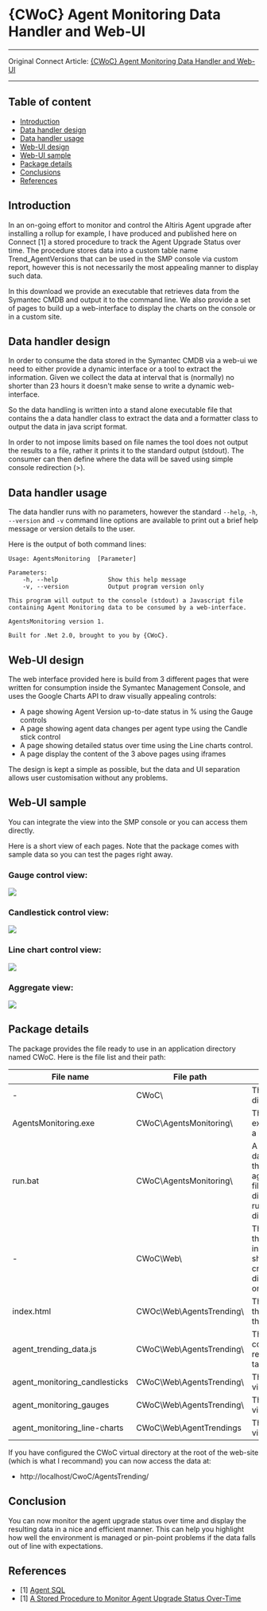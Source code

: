 # {CWoC} Agent Monitoring Data Handler and Web-UI

---

Original Connect Article: [{CWoC} Agent Monitoring Data Handler and Web-UI](https://www.symantec.com/connect/downloads/cwoc-agent-monitoring-data-handler-and-web-ui)

---

## Table of content

- [Introduction](#Introduction)
- [Data handler design](#Data-handler-design)
- [Data handler usage](#Data-handler-usage)
- [Web-UI design](#Web-UI-design)
- [Web-UI sample](#Web-UI-sample)
- [Package details](#Package-details)
- [Conclusions](#Conclusions)
- [References](#References)

## Introduction
In an on-going effort to monitor and control the Altiris Agent upgrade after installing a rollup for example, I have produced and published here on Connect [1] a stored procedure to track the Agent Upgrade Status over time. The procedure stores data into a custom table name Trend_AgentVersions that can be used in the SMP console via custom report, however this is not necessarily the most appealing manner to display such data.

In this download we provide an executable that retrieves data from the Symantec CMDB and output it to the command line. We also provide a set of pages to build up a web-interface to display the charts on the console or in a custom site.

## Data handler design
In order to consume the data stored in the Symantec CMDB via a web-ui we need to either provide a dynamic interface or a tool to extract the information. Given we collect the data at interval that is (normally) no shorter than 23 hours it doesn't make sense to write a dynamic web-interface.

So the data handling is written into a stand alone executable file that contains the a data handler class to extract the data and a formatter class to output the data in java script format.

In order to not impose limits based on file names the tool does not output the results to a file, rather it prints it to the standard output (stdout). The consumer can then define where the data will be saved using simple console redirection (>).

## Data handler usage
The data handler runs with no parameters, however the standard `--help`, `-h`, `--version` and `-v` command line options are available to print out a brief help message or version details to the user.

Here is the output of both command lines:

```
Usage: AgentsMonitoring  [Parameter]

Parameters:
    -h, --help              Show this help message
    -v, --version           Output program version only

This program will output to the console (stdout) a Javascript file containing Agent Monitoring data to be consumed by a web-interface.
```

```
AgentsMonitoring version 1.

Built for .Net 2.0, brought to you by {CWoC}.
```

## Web-UI design
The web interface provided here is build from 3 different pages that were written for consumption inside the Symantec Management Console, and uses the Google Charts API to draw visually appealing controls:

- A page showing Agent Version up-to-date status in % using the Gauge controls
- A page showing agent data changes per agent type using the Candle stick control
- A page showing detailed status over time using the Line charts control.
- A page display the content of the 3 above pages using iframes

The design is kept a simple as possible, but the data and UI separation allows user customisation without any problems.

## Web-UI sample
You can integrate the view into the SMP console or you can access them directly.

Here is a short view of each pages. Note that the package comes with sample data so you can test the pages right away.

### Gauge control view:
![](images/agent_gauges.png)

### Candlestick control view:
![](images/agent_candlesticks.png)

### Line chart control view:
![](images/agent_linecharts.png)

### Aggregate view:
![](images/agent_aggr.png)

## Package details
The package provides the file ready to use in an application directory named CWoC. Here is the file list and their path:

| File name | File path | Description |
|-----------|-----------|-------------|
| - | CWoC\ |The application directory. |
| AgentsMonitoring.exe | CWoC\AgentsMonitoring\ | The data handler executable file. This is a c# application. |
| run.bat| CWoC\AgentsMonitoring\ | A batch file to run the data handler and save the output in the agent_trending_data.js file in its web directory. It should be run from this directory. |
| - | CWoC\Web\ | The web-directory that contains user interface files (this should be used to create a virtual directory name CWoC on IIS. |
| index.html | CWOc\Web\AgentsTrending\ | The aggregate page that display each of the html pages below. |
| agent_trending_data.js | CWoC\Web\AgentsTrending\ | The data file that contains all the required javascript tables and options. |
| agent_monitoring_candlesticks | CWoC\Web\AgentsTrending\ | The candle stick visuaslisation page. |
| agent_monitoring_gauges | CWoC\Web\AgentsTrending\ | The gauge visualization page. |
| agent_monitoring_line-charts | CWoC\Web\AgentTrendings | The line chart visualization page. |
 
If you have configured the CWoC virtual directory at the root of the web-site (which is what I recommand) you can now access the data at:

- http://localhost/CwoC/AgentsTrending/

## Conclusion
You can now monitor the agent upgrade status over time and display the resulting data in a nice and efficient manner. This can help you highlight how well the environment is managed or pin-point problems if the data falls out of line with expectations.

## References

- [1] [Agent SQL](/docs/AGENTSQL.md)
- [1] [A Stored Procedure to Monitor Agent Upgrade Status Over-Time](https://www-secure.symantec.com/connect/articles/stored-procedure-monitor-agent-upgrade-status-over-time)